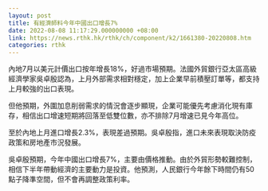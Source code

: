 ```yaml
---
layout: post
title: 有經濟師料今年中國出口增長7%
date: 2022-08-08 11:17:29.000000000 +08:00
link: https://news.rthk.hk/rthk/ch/component/k2/1661380-20220808.htm
categories: rthk
---
```


內地7月以美元計價出口按年增長18%，好過市場預期。法國外貿銀行亞太區高級經濟學家吳卓殷認為，上月外部需求相對穩定，加上企業早前積壓訂單等，都支持上月較強的出口表現。

但他預期，外圍加息削弱需求的情況會逐步顯現，企業可能優先考慮消化現有庫存，相信出口增速短期將回落至低雙位數，亦不排除7月增速已見今年高位。

至於內地上月進口增長2.3%，表現差過預期。吳卓殷指，進口未來表現取決防疫政策和房地產市況發展。

吳卓殷預期，今年中國出口增長7%，主要由價格推動。由於外貿形勢較難控制，相信下半年帶動經濟的主要動力是投資。他預測，人民銀行今年餘下時間仍有50點子降準空間，但不會再調整政策利率。
